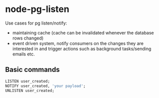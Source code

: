 # node-pg-listen

Use cases for pg listen/notify:
- maintaining cache (cache can be invalidated whenever the database rows changed)
- event driven system, notify consumers on the changes they are interested in and trigger actions such as background tasks/sending emails etc.


## Basic commands
```sql
LISTEN user_created;
NOTIFY user_created, 'your payload';
UNLISTEN user_created;
```
